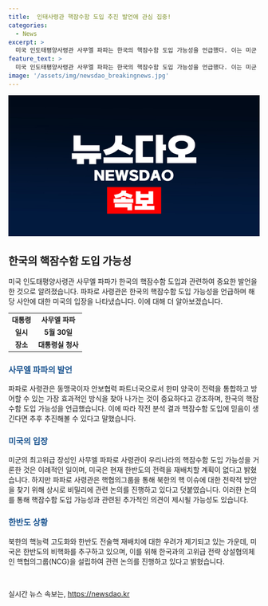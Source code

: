 ```yaml
---
title:  인태사령관 핵잠수함 도입 추진 발언에 관심 집중!
categories:
  - News
excerpt: >
  미국 인도태평양사령관 사무엘 파파는 한국의 핵잠수함 도입 가능성을 언급했다. 이는 미군 최고위급 장성이 우리나라의 핵잠수함 도입 가능성을 거론한 이례적인 사례다. 파파는 한국의 핵잠수함 도입이 필요하다고 강조하며, 북한의 핵능력과 한반도의 전략적 안보 문제에 대한 협의를 지속하고 있다고 밝혔다. 또한 윤석열 대통령과 한미동맹에 대한 중요성, 러북 회동에 대한 우려, 한반도 비핵화에 대한 중요성에 대해서도 의견을 교환했다.
feature_text: >
  미국 인도태평양사령관 사무엘 파파는 한국의 핵잠수함 도입 가능성을 언급했다. 이는 미군 최고위급 장성이 우리나라의 핵잠수함 도입 가능성을 거론한 이례적인 사례다. 파파는 한국의 핵잠수함 도입이 필요하다고 강조하며, 북한의 핵능력과 한반도의 전략적 안보 문제에 대한 협의를 지속하고 있다고 밝혔다. 또한 윤석열 대통령과 한미동맹에 대한 중요성, 러북 회동에 대한 우려, 한반도 비핵화에 대한 중요성에 대해서도 의견을 교환했다.
image: '/assets/img/newsdao_breakingnews.jpg'
---
```


<p><img src="/assets/img/newsdao_breakingnews.jpg" alt="flaretime 속보" /></p>

<h2 data-ke-size="size26">한국의 핵잠수함 도입 가능성</h2>

<p data-ke-size="size16">미국 인도태평양사령관 사무엘 파파가 한국의 핵잠수함 도입과 관련하여 중요한 발언을 한 것으로 알려졌습니다. 파파로 사령관은 한국의 핵잠수함 도입 가능성을 언급하며 해당 사안에 대한 미국의 입장을 나타냈습니다. 이에 대해 더 알아보겠습니다.</p>

<table>
    <tr>
        <td style="text-align: center; height: 17px;"><b>대통령</b></td>
        <td style="text-align: center; height: 17px;"><b>사무엘 파파</b></td>
    </tr>
    <tr>
        <td style="text-align: center; height: 17px;"><b>일시</b></td>
        <td style="text-align: center; height: 17px;"><b>5월 30일</b></td>
    </tr>
    <tr>
        <td style="text-align: center; height: 17px;"><b>장소</b></td>
        <td style="text-align: center; height: 17px;"><b>대통령실 청사</b></td>
    </tr>
</table>

<h3><b><span style="color: #1a5490;">사무엘 파파의 발언</span></b></h3>

<p data-ke-size="size16">파파로 사령관은 동맹국이자 안보협력 파트너국으로서 한미 양국이 전력을 통합하고 방어할 수 있는 가장 효과적인 방식을 찾아 나가는 것이 중요하다고 강조하며, 한국의 핵잠수함 도입 가능성을 언급했습니다. 이에 따라 작전 분석 결과 핵잠수함 도입에 믿음이 생긴다면 추후 추진해볼 수 있다고 말했습니다.</p>

<h3><b><span style="color: #1a5490;">미국의 입장</span></b></h3>

<p data-ke-size="size16">미군의 최고위급 장성인 사무엘 파파로 사령관이 우리나라의 핵잠수함 도입 가능성을 거론한 것은 이례적인 일이며, 미국은 현재 한반도의 전력을 재배치할 계획이 없다고 밝혔습니다. 하지만 파파로 사령관은 핵협의그룹을 통해 북한의 핵 이슈에 대한 전략적 방안을 찾기 위해 상시로 비밀리에 관련 논의를 진행하고 있다고 덧붙였습니다. 이러한 논의를 통해 핵잠수함 도입 가능성과 관련된 추가적인 의견이 제시될 가능성도 있습니다.</p>

<h3><b><span style="color: #1a5490;">한반도 상황</span></b></h3>

<p data-ke-size="size16">북한의 핵능력 고도화와 한반도 전술핵 재배치에 대한 우려가 제기되고 있는 가운데, 미국은 한반도의 비핵화를 추구하고 있으며, 이를 위해 한국과의 고위급 전략 상설협의체인 핵협의그룹(NCG)을 설립하여 관련 논의를 진행하고 있다고 밝혔습니다.</p>

<p data-ke-size="size16">&nbsp;</p>
실시간 뉴스 속보는, <a href="https://newsdao.kr" rel="dofollow">https://newsdao.kr</a>


